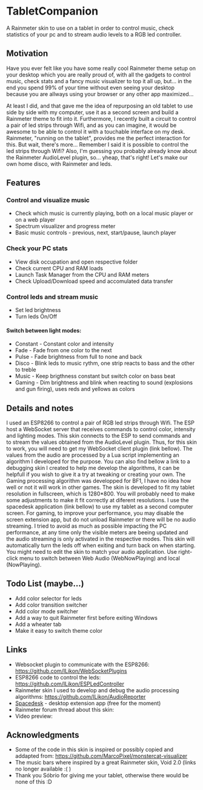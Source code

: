 # TabletCompanion
A Rainmeter skin to use on a tablet in order to control music, check statistics of your pc and to stream audio levels to a RGB led controller.

## Motivation
Have you ever felt like you have some really cool Rainmeter theme setup on your desktop which you are really proud of, with all the gadgets to control music, check stats and a fancy music visualizer to top it all up, but... in the end you spend 99% of your time without even seeing your desktop because you are allways using your browser or any other app maximized...

At least I did, and that gave me the idea of repurposing an old tablet to use side by side with my computer, use it as a second screen and build a Rainmeter theme to fit into it.
Furthermore, I recently built a circuit to control a pair of led strips through Wifi, and as you can imagine, it would be awesome to be able to control it with a touchable interface on my desk. Rainmeter, "running on the tablet", provides me the perfect interaction for this. But wait, there's more...
Remember I said it is possible to control the led strips through Wifi? Also, I'm guessing you probably already know about the Rainmeter AudioLevel plugin, so... yheap, that's right! Let's make our own home disco, with Rainmeter and leds.

## Features

### Control and visualize music
 - Check which music is currently playing, both on a local music player or on a web player
 - Spectrum visualizer and progress meter
 - Basic music controls - previous, next, start/pause, launch player
 
### Check your PC stats
 - View disk occupation and open respective folder
 - Check current CPU and RAM loads
 - Launch Task Manager from the CPU and RAM meters
 - Check Upload/Download speed and accomulated data transfer

### Control leds and stream music
 - Set led brightness
 - Turn leds On/Off
#### Switch between light modes:
 - Constant - Constant color and intensity
 - Fade - Fade from one color to the next
 - Pulse - Fade brightness from full to none and back
 - Disco - Blink leds to music rythm, one strip reacts to bass and the other to treble
 - Music - Keep brigthness constant but switch color on bass beat
 - Gaming - Dim brightness and blink when reacting to sound (explosions and gun firing), uses reds and yellows as colors
 
## Details and notes

I used an ESP8266 to control a pair of RGB led strips through Wifi. The ESP host a WebSocket server that receives commands to control color, intensity and lighting modes.
This skin connects to the ESP to send commands and to stream the values obtained from the AudioLevel plugin. Thus, for this skin to work, you will need to get my WebSocket client plugin (link bellow). 
The values from the audio are processed by a Lua script implementing an algorithm I developed for the purpose. You can also find bellow a link to a debugging skin I created to help me develop the algorithms, it can be helpfull if you wish to give it a try at tweaking or creating your own.
The Gaming processing algorithm was developped for BF1, I have no idea how well or not it will work in other games.
The skin is developed to fit my tablet resolution in fullscreen, which is 1280*800. You will probably need to make some adjustments to make it fit correctly at diferent resolutions.
I use the spacedesk application (link bellow) to use my tablet as a second computer screen.
For gaming, to improve your performance, you may disable the screen extension app, but do not unload Rainmeter or there will be no audio streaming.
I tried to avoid as much as possible impacting the PC performance, at any time only the visible meters are beeing updated and the audio streaming is only activated in the respective modes.
This skin will automatically turn the leds off when exiting and turn back on when starting.
You might need to edit the skin to match your audio application. Use right-click menu to switch between Web Audio (WebNowPlaying) and local (NowPlaying).

## Todo List (maybe...)
 - Add color selector for leds
 - Add color transition switcher
 - Add color mode switcher
 - Add a way to quit Rainmeter first before exiting Windows
 - Add a wheater tab
 - Make it easy to switch theme color


## Links
 - Websocket plugin to communicate with the ESP8266: 
https://github.com/ILikon/WebSocketPlugins
 - ESP8266 code to control the leds:
https://github.com/ILikon/ESPLedController
 - Rainmeter skin I used to develop and debug the audio processing algorithms:
https://github.com/ILikon/AudioReporter
 - [Spacedesk](https://www.spacedesk.net/multi-monitor-app-desktop-extension-screen-virtual-display) - desktop extension app (free for the moment)
 - Rainmeter forum thread about this skin:
 - Video preview:


## Acknowledgments
 - Some of the code in this skin is inspired or possibly copied and addapted from:
 https://github.com/MarcoPixel/monstercat-visualizer
 - The music bars where inspired by a great Rainmeter skin, Void 2.0 (links no longer available :( )
 - Thank you Sóbrio for giving me your tablet, otherwise there would be none of this :D